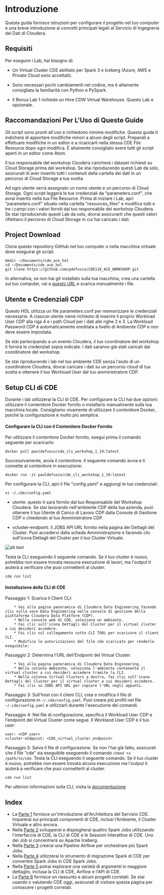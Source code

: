 # Introduzione

Questa guida fornisce istruzioni per configurare il progetto nel tuo computer e una breve introduzione ai concetti principali legati al Servizio di Ingegneria dei Dati di Cloudera.

## Requisiti

Per eseguire i Lab, hai bisogno di:

* Un Virtual Cluster CDE abilitato per Spark 3 e Iceberg (Azure, AWS e Private Cloud sono accettati).

* Sono necessari pochi cambiamenti nel codice, ma è altamente consigliata la familiarità con Python e PySpark.

* Il Bonus Lab 1 richiede un Hive CDW Virtual Warehouse. Questo Lab è opzionale.

## Raccomandazioni Per L'Uso di Queste Guide

Gli script sono pronti all'uso e richiedono minime modifiche. Questa guida ti indicherà di apportare modifiche minori a alcuni degli script. Preparati a effettuare modifiche in un editor e a ricaricarli nella stessa CDE File Resource dopo ogni modifica. È altamente consigliato avere tutti gli script aperti in un editor come Atom.

Il tuo responsabile del workshop Cloudera caricherà i dataset richiesti su Cloud Storage prima del workshop. Se stai riproducendo questi Lab da solo, assicurati di aver inserito tutti i contenuti della cartella dei dati in un percorso di Cloud Storage a tua scelta.

Ad ogni utente verrà assegnato un nome utente e un percorso di Cloud Storage. Ogni script leggerà le tue credenziali da "parameters.conf", che avrai inserito nella tua File Resource. Prima di iniziare i Lab, apri "parameters.conf" situato nella cartella "resources_files" e modifica tutti e tre i campi con i valori forniti dal tuo responsabile del workshop Cloudera. Se stai riproducendo questi Lab da solo, dovrai assicurarti che questi valori riflettano il percorso di Cloud Storage in cui hai caricato i dati.

## Project Download

Clona questo repository GitHub nel tuo computer o nella macchina virtuale dove eseguirai gli script.

```
mkdir ~/Documents/cde_ace_hol
cd ~/Documents/cde_ace_hol
git clone https://github.com/pdefusco/CDE119_ACE_WORKSHOP.git
```

In alternativa, se non hai git installato sulla tua macchina, crea una cartella sul tuo computer, vai a [questo URL](https://github.com/pdefusco/CDE119_ACE_WORKSHOP.git) e scarica manualmente i file.

## Utente e Credenziali CDP

Questo HOL utilizza un file parameters.conf per memorizzare le credenziali necessarie. A ciascun utente viene richiesto di inserire il proprio Workload User CDP alla riga 4 e i path Cloud per i dati alle righe 2 e 3. La Workload Password CDP è automaticamente ereditata a livello di Ambiente CDP e non deve essere impostata.

Se stai partecipando a un evento Cloudera, il tuo coordinatore del workshop ti fornirà le credenziali sopra indicate. I dati saranno già stati caricati dal coordinatore del workshop.

Se stai riproducendo i lab nel tuo ambiente CDE senza l'aiuto di un coordinatore Cloudera, dovrai caricare i dati su un percorso cloud di tua scelta e ottenere il tuo Workload User dal tuo amministratore CDP.

## Setup CLI di CDE

Durante i lab utilizzerai la CLI di CDE. Per configurare la CLI hai due opzioni: utilizzare il contenitore Docker fornito o installarlo manualmente sulla tua macchina locale.
Consigliamo vivamente di utilizzare il contenitore Docker, poiché la configurazione è molto più semplice.

#### Configurare la CLI con il Contenitore Docker Fornito

Per utilizzare il contenitore Docker fornito, esegui prima il comando seguente per scaricarlo:

```docker pull pauldefusco/cde_cli_workshop_1_19:latest```

Successivamente, avvia il contenitore. Il seguente comando avvia e ti connette al contenitore in esecuzione:

```docker run -it pauldefusco/cde_cli_workshop_1_19:latest```

Per configurare la CLI, apri il file "config.yaml" e aggiungi le tue credenziali:

```vi ~/.cde/config.yaml```

* utente: questo ti sarà fornito dal tuo Responsabile del Workshop Cloudera. Se stai lavorando nell'ambiente CDP della tua azienda, puoi ottenere il tuo Utente di Carico di Lavoro CDP dalla Console di Gestione CDP o chiedendo al tuo Amministratore CDP.

* vcluster-endpoint: il JOBS API URL fornito nella pagina dei Dettagli del Cluster. Puoi accedervi dalla scheda Amministrazione e facendo clic sull'icona Dettagli del Cluster per il tuo Cluster Virtuale.

![alt text](../../img/cde_virtual_cluster_details.png)

Testa la CLI eseguendo il seguente comando. Se il tuo cluster è nuovo, potrebbe non essere trovata nessuna esecuzione di lavori, ma l'output ti aiuterà a verificare che puoi connetterti al cluster.

```cde run list```

#### Installazione della CLI di CDE

Passaggio 1: Scarica il Client CLI:
```
    * Vai alla pagina panoramica di Cloudera Data Engineering facendo clic sulla voce Data Engineering nella console di gestione della piattaforma Cloudera Data Platform (CDP).
    * Nella console web di CDE, seleziona un ambiente.
    * Fai clic sull'icona Dettagli del Cluster per il virtual cluster a cui desideri accedere.
    * Fai clic sul collegamento sotto CLI TOOL per scaricare il client CLI.
    * Modifica le autorizzazioni del file cde scaricato per renderlo eseguibile:
```

Passaggio 2: Determina l'URL dell'Endpoint del Virtual Cluster:
```
    * Vai alla pagina panoramica di Cloudera Data Engineering.
    * Nella colonna Ambiente, seleziona l'ambiente contenente il virtual cluster a cui desideri accedere tramite la CLI.
    * Nella colonna Virtual Clusters a destra, fai clic sull'icona Dettagli del Cluster per il virtual cluster a cui desideri accedere.
    * Fai clic su JOBS API URL per copiare l'URL negli appunti.
```

Passaggio 3: Sull'host con il client CLI, crea o modifica il file di configurazione in ```~/.cde/config.yaml```. Puoi creare più profili nel file ```~/.cde/config.yaml``` e utilizzarli durante l'esecuzione dei comandi.

Passaggio 4: Nel file di configurazione, specifica il Workload User CDP e l'endpoint del Virtual Cluster come segue. Il Worklaod User CDP è il tuo user:

```
user: <CDP_user>
vcluster-endpoint: <CDE_virtual_cluster_endpoint>
```

Passaggio 5: Salva il file di configurazione. Se non l'hai già fatto, assicurati che il file "cde" sia eseguibile eseguendo il comando ```chmod +x /path/to/cde```. Testa la CLI eseguendo il seguente comando. Se il tuo cluster è nuovo, potrebbe non essere trovata alcuna esecuzione ma l'output ti aiuterà a verificare che puoi connetterti al cluster.

```cde run list```

Per ulteriori informazioni sulla CLI, visita la [documentazione](https://docs.cloudera.com/data-engineering/cloud/cli-access/topics/cde-cli.html)

## Index

* La [Parte 1](https://github.com/pdefusco/CDE119_ACE_WORKSHOP/blob/main/step_by_step_guides/english/part01_cde_architecture.md#cde-architecture) fornisce un'introduzione all'Architettura del Servizio CDE. Imparerai sui principali componenti di CDE, inclusi l'Ambiente, il Cluster Virtuale e altro ancora.
* Nella [Parte 2](https://github.com/pdefusco/CDE119_ACE_WORKSHOP/blob/main/step_by_step_guides/english/part02_spark.md#part-2-developing-spark-jobs-in-cde) svilupperai e dispiegherai quattro Spark Jobs utilizzando l'interfaccia di CDE, la CLI di CDE e le Sessioni Interattive di CDE. Uno dei Job si concentrerà su Apache Iceberg.
* Nella [Parte 3](https://github.com/pdefusco/CDE119_ACE_WORKSHOP/blob/main/step_by_step_guides/english/part03_airflow.md#part-3-orchestrating-pipelines-with-airflow) creerai una Pipeline Airflow per orchestrare più Spark Jobs.
* Nella [Parte 4](https://github.com/pdefusco/CDE119_ACE_WORKSHOP/blob/main/step_by_step_guides/english/part04_spark_migration_tool.md#part-4-using-the-cde-spark-migration-tool-to-convert-spark-submits-to-cde-spark-submits) utilizzerai lo strumento di migrazione Spark di CDE per convertire Spark Jobs in CDE Spark Jobs.
* Nella [Parte 5](https://github.com/pdefusco/CDE119_ACE_WORKSHOP/blob/main/step_by_step_guides/english/part05_bonus_labs.md#part-5-bonus-labs) potrai esplorare una varietà di argomenti in maggiore dettaglio, inclusa la CLI di CDE, Airflow e l'API di CDE.
* La [Parte 6](https://github.com/pdefusco/CDE119_ACE_WORKSHOP/blob/main/step_by_step_guides/english/part06_next_steps.md#conclusions-and-next-steps)  fornisce un riassunto e alcuni progetti correlati. Se stai usando o valutando CDE oggi, assicurati di visitare questa pagina per conoscere i progetti correlati.
